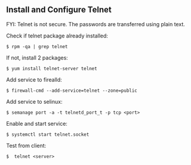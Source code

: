 ## Install and Configure Telnet

FYI: Telnet is not secure. The passwords are transferred using plain text.

Check if telnet package already installed:
```shell
$ rpm -qa | grep telnet
```

If not, install 2 packages:
```shell
$ yum install telnet-server telnet
```

Add service to firealld:
```shell
$ firewall-cmd --add-service=telnet --zone=public
```

Add service to selinux:
```shell
$ semanage port -a -t telnetd_port_t -p tcp <port>
```

Enable and start service:
```shell
$ systemctl start telnet.socket
```

Test from client:
```shell
$  telnet <server>
```